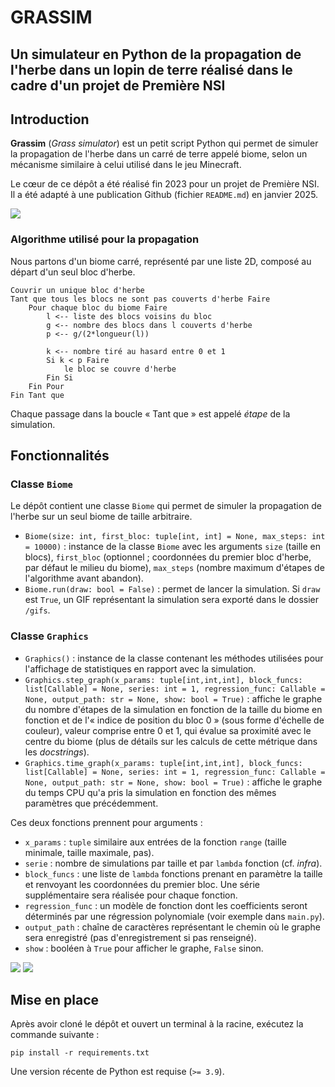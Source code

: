 # GRASSIM
## Un simulateur en Python de la propagation de l'herbe dans un lopin de terre réalisé dans le cadre d'un projet de Première NSI

## Introduction
**Grassim** (*Grass simulator*) est un petit script Python qui permet de simuler la propagation de l'herbe dans un carré de terre appelé biome, selon un mécanisme similaire à celui utilisé dans le jeu Minecraft.

Le cœur de ce dépôt a été réalisé fin 2023 pour un projet de Première NSI. Il a été adapté à une publication Github (fichier `README.md`) en janvier 2025.

![](https://i.imgur.com/bvpYvDF.gif)

### Algorithme utilisé pour la propagation
Nous partons d'un biome carré, représenté par une liste 2D, composé au départ d'un seul bloc d'herbe.

```
Couvrir un unique bloc d'herbe
Tant que tous les blocs ne sont pas couverts d'herbe Faire
    Pour chaque bloc du biome Faire
        l <-- liste des blocs voisins du bloc
        g <-- nombre des blocs dans l couverts d'herbe
        p <-- g/(2*longueur(l))

        k <-- nombre tiré au hasard entre 0 et 1
        Si k < p Faire
            le bloc se couvre d'herbe
        Fin Si
    Fin Pour
Fin Tant que
```

Chaque passage dans la boucle « Tant que » est appelé *étape* de la simulation.

## Fonctionnalités
### Classe `Biome`
Le dépôt contient une classe `Biome` qui permet de simuler la propagation de l'herbe sur un seul biome de taille arbitraire.

* `Biome(size: int, first_bloc: tuple[int, int] = None, max_steps: int = 10000)` : instance de la classe `Biome` avec les arguments `size` (taille en blocs), `first_bloc` (optionnel ; coordonnées du premier bloc d'herbe, par défaut le milieu du biome), `max_steps` (nombre maximum d'étapes de l'algorithme avant abandon).
* `Biome.run(draw: bool = False)` : permet de lancer la simulation. Si `draw` est `True`, un GIF représentant la simulation sera exporté dans le dossier `/gifs`.

### Classe `Graphics` 
* `Graphics()` : instance de la classe contenant les méthodes utilisées pour l'affichage de statistiques en rapport avec la simulation.
* `Graphics.step_graph(x_params: tuple[int,int,int], block_funcs: list[Callable] = None, series: int = 1, regression_func: Callable = None, output_path: str = None, show: bool = True)` : affiche le graphe du nombre d'étapes de la simulation en fonction de la taille du biome en fonction et de l'« indice de position du bloc 0 » (sous forme d'échelle de couleur), valeur comprise entre 0 et 1, qui évalue sa proximité avec le centre du biome (plus de détails sur les calculs de cette métrique dans les *docstrings*).
* `Graphics.time_graph(x_params: tuple[int,int,int], block_funcs: list[Callable] = None, series: int = 1, regression_func: Callable = None, output_path: str = None, show: bool = True)` : affiche le graphe du temps CPU qu'a pris la simulation en fonction des mêmes paramètres que précédemment.

Ces deux fonctions prennent pour arguments :
* `x_params` : `tuple` similaire aux entrées de la fonction `range` (taille minimale, taille maximale, pas).
* `serie` : nombre de simulations par taille et par `lambda` fonction (cf. *infra*).
* `block_funcs` : une liste de `lambda` fonctions prenant en paramètre la taille et renvoyant les coordonnées du premier bloc. Une série supplémentaire sera réalisée pour chaque fonction.
* `regression_func` : un modèle de fonction dont les coefficients seront déterminés par une régression polynomiale (voir exemple dans `main.py`).
* `output_path` : chaîne de caractères représentant le chemin où le graphe sera enregistré (pas d'enregistrement si pas renseigné).
* `show` : booléen à `True` pour afficher le graphe, `False` sinon.


![](https://i.imgur.com/I18la3L.png)
![](https://i.imgur.com/cB4PQqr.png)

## Mise en place
Après avoir cloné le dépôt et ouvert un terminal à la racine, exécutez la commande suivante :
```
pip install -r requirements.txt
```

Une version récente de Python est requise (`>= 3.9`).
